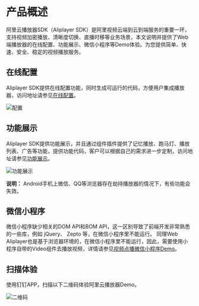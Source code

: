 # 产品概述

阿里云播放器SDK（Aliplayer SDK）是阿里视频云端到云到端服务的重要一环，支持视频加密播放、清晰度切换、直播时移等业务场景，本文说明并提供了Web端播放器的在线配置、功能展示、微信小程序等Demo体验。为您提供简单、快速、安全、稳定的视频播放服务。

## 在线配置

Aliplayer SDK提供在线配置功能，同时生成可运行的代码，方便用户集成播放器，访问地址请参见[在线配置](https://player.alicdn.com/aliplayer/setting/setting.html?spm=a2c4g.11186623.2.17.52686782JpdzLD)。

![配置](https://static-aliyun-doc.oss-accelerate.aliyuncs.com/assets/img/zh-CN/9879646061/p183442.png)

## 功能展示

Aliplayer SDK提供功能展示，并且通过组件插件提供了记忆播放、跑马灯、播放列表、广告等功能，提供功能代码，客户可以根据自己的需求进一步定制，访问地址请参见[功能展示](https://player.alicdn.com/aliplayer/presentation/index.html?type=cover)。

![功能展示](https://static-aliyun-doc.oss-accelerate.aliyuncs.com/assets/img/zh-CN/9879646061/p183457.png)

**说明：** Android手机上微信、QQ等浏览器存在劫持播放器的情况下，有些功能会失效。

## 微信小程序

微信小程序缺少相关的DOM API和BOM API，这一区别导致了前端开发非常熟悉的一些库，例如 jQuery、 Zepto 等，在微信小程序里不能运行。 同理Web Aliplayer也是基于浏览器环境的，在微信小程序里不能运行，因此，需要使用小程序自带的Video组件去播放视频，详情请参见[视频点播微信小程序Demo](https://github.com/aliyunvideo/AliyunPlayer_Web/tree/master/vod-mini-program?spm=a2c4g.11186623.2.21.52686782OXIoWp)。

## 扫描体验

使用钉钉APP，扫描以下二维码体验阿里云播放器Demo。

![二维码](https://static-aliyun-doc.oss-accelerate.aliyuncs.com/assets/img/zh-CN/9879646061/p183461.png)

